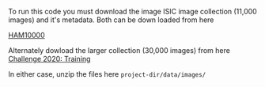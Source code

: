 

To run this code you must download the image ISIC image collection (11,000 images) and it's metadata. 
Both can be down loaded from here

[HAM10000](https://api.isic-archive.com/collections/212/)

Alternately dowload the larger collection  (30,000 images) from here
[Challenge 2020: Training ](https://api.isic-archive.com/collections/70/)

In either case, unzip the files here
`project-dir/data/images/`




